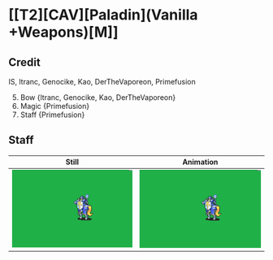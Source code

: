 # [\[T2\]\[CAV\]\[Paladin\]\(Vanilla +Weapons\)\[M\]]

## Credit

IS, ltranc, Genocike, Kao, DerTheVaporeon, Primefusion

5. Bow {ltranc, Genocike, Kao, DerTheVaporeon}
6. Magic {Primefusion}
7. Staff {Primefusion}
	
## Staff

| Still | Animation |
| :---: | :-------: |
| ![Staff still](./Staff_000.png) | ![Staff animation](./Staff.gif) |
